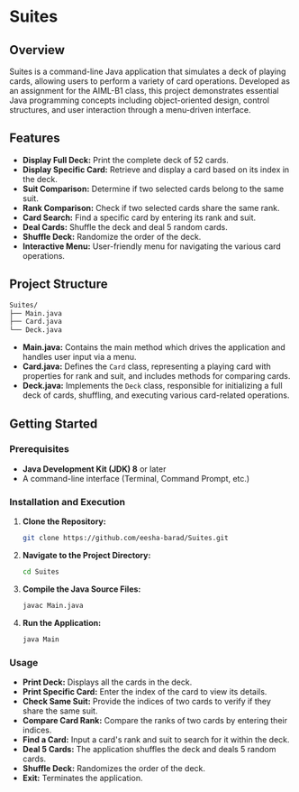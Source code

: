 # Suites

## Overview
Suites is a command-line Java application that simulates a deck of playing cards, allowing users to perform a variety of card operations. Developed as an assignment for the AIML-B1 class, this project demonstrates essential Java programming concepts including object-oriented design, control structures, and user interaction through a menu-driven interface.

## Features
- **Display Full Deck:** Print the complete deck of 52 cards.
- **Display Specific Card:** Retrieve and display a card based on its index in the deck.
- **Suit Comparison:** Determine if two selected cards belong to the same suit.
- **Rank Comparison:** Check if two selected cards share the same rank.
- **Card Search:** Find a specific card by entering its rank and suit.
- **Deal Cards:** Shuffle the deck and deal 5 random cards.
- **Shuffle Deck:** Randomize the order of the deck.
- **Interactive Menu:** User-friendly menu for navigating the various card operations.

## Project Structure
```sh
Suites/ 
├── Main.java 
├── Card.java 
└── Deck.java
```

- **Main.java:** Contains the main method which drives the application and handles user input via a menu.
- **Card.java:** Defines the `Card` class, representing a playing card with properties for rank and suit, and includes methods for comparing cards.
- **Deck.java:** Implements the `Deck` class, responsible for initializing a full deck of cards, shuffling, and executing various card-related operations.

## Getting Started

### Prerequisites
- **Java Development Kit (JDK) 8** or later
- A command-line interface (Terminal, Command Prompt, etc.)

### Installation and Execution

1. **Clone the Repository:**
   ```sh
   git clone https://github.com/eesha-barad/Suites.git
   ```
2. **Navigate to the Project Directory:**
   ```sh
   cd Suites
   ```
3. **Compile the Java Source Files:**
   ```sh
   javac Main.java
   ```
4. **Run the Application:**
   ```sh
   java Main
   ```
### Usage

- **Print Deck:** Displays all the cards in the deck.
- **Print Specific Card:** Enter the index of the card to view its details.
- **Check Same Suit:** Provide the indices of two cards to verify if they share the same suit.
- **Compare Card Rank:** Compare the ranks of two cards by entering their indices.
- **Find a Card:** Input a card's rank and suit to search for it within the deck.
- **Deal 5 Cards:** The application shuffles the deck and deals 5 random cards.
- **Shuffle Deck:** Randomizes the order of the deck.
- **Exit:** Terminates the application.
